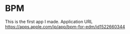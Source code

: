 # BPM

This is the first app I made.
Application URL https://apps.apple.com/jp/app/bpm-for-edm/id1522660344
